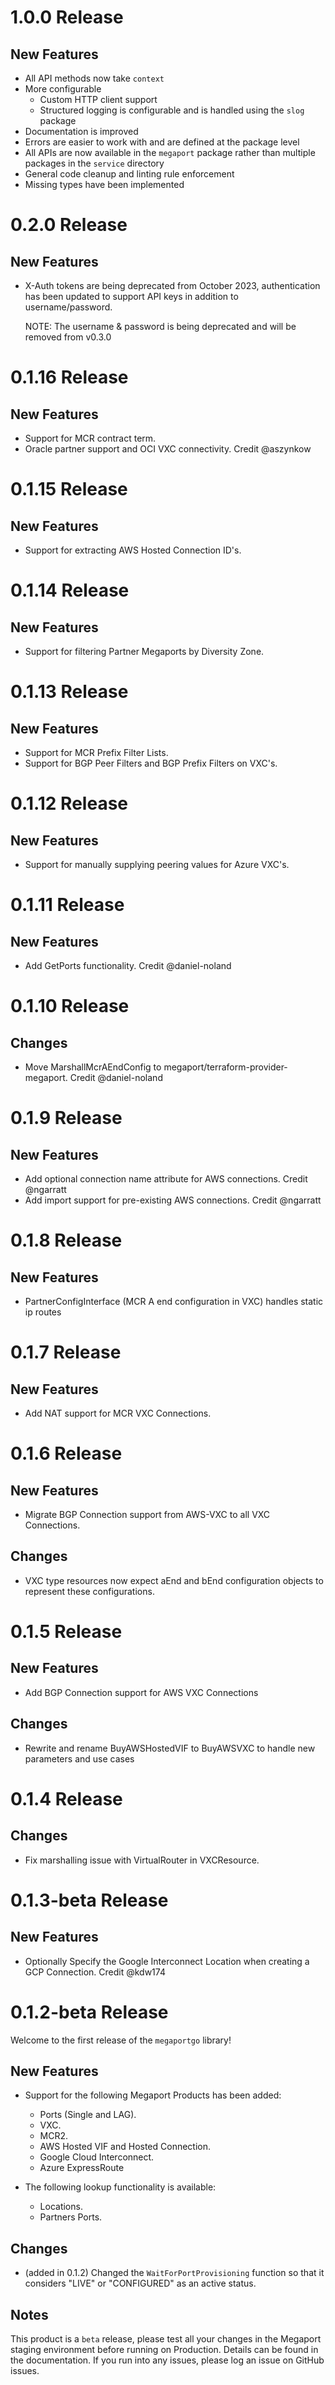 # 1.0.0 Release

## New Features
- All API methods now take `context`
- More configurable 
    - Custom HTTP client support
    - Structured logging is configurable and is handled using the `slog` package
- Documentation is improved
- Errors are easier to work with and are defined at the package level
- All APIs are now available in the `megaport` package rather than multiple packages in the `service` directory
- General code cleanup and linting rule enforcement 
- Missing types have been implemented

# 0.2.0 Release

## New Features
- X-Auth tokens are being deprecated from October 2023, authentication has been updated to
  support API keys in addition to username/password.

  NOTE: The username & password is being deprecated and will be removed from v0.3.0

# 0.1.16 Release

## New Features
 - Support for MCR contract term.
 - Oracle partner support and OCI VXC connectivity. Credit @aszynkow

# 0.1.15 Release

## New Features
 - Support for extracting AWS Hosted Connection ID's.

# 0.1.14 Release

## New Features
 - Support for filtering Partner Megaports by Diversity Zone.

# 0.1.13 Release

## New Features
 - Support for MCR Prefix Filter Lists.
 - Support for BGP Peer Filters and BGP Prefix Filters on VXC's.

# 0.1.12 Release

## New Features
 - Support for manually supplying peering values for Azure VXC's.

# 0.1.11 Release

## New Features
 - Add GetPorts functionality. Credit @daniel-noland

# 0.1.10 Release

## Changes
 - Move MarshallMcrAEndConfig to megaport/terraform-provider-megaport. Credit @daniel-noland

# 0.1.9 Release

## New Features
 - Add optional connection name attribute for AWS connections. Credit @ngarratt
 - Add import support for pre-existing AWS connections. Credit @ngarratt

# 0.1.8 Release

## New Features
 - PartnerConfigInterface (MCR A end configuration in VXC) handles static ip routes

# 0.1.7 Release

## New Features
 - Add NAT support for MCR VXC Connections.

# 0.1.6 Release

## New Features
 - Migrate BGP Connection support from AWS-VXC to all VXC Connections.

## Changes
 - VXC type resources now expect aEnd and bEnd configuration objects to represent these configurations.

# 0.1.5 Release

## New Features
 - Add BGP Connection support for AWS VXC Connections

## Changes
 - Rewrite and rename BuyAWSHostedVIF to BuyAWSVXC to handle new parameters and use cases

# 0.1.4 Release

## Changes
 - Fix marshalling issue with VirtualRouter in VXCResource.

# 0.1.3-beta Release

## New Features
 - Optionally Specify the Google Interconnect Location when creating a GCP Connection. Credit @kdw174

# 0.1.2-beta Release

Welcome to the first release of the `megaportgo` library!

## New Features
 - Support for the following Megaport Products has been added:
   - Ports (Single and LAG).
   - VXC.
   - MCR2.
   - AWS Hosted VIF and Hosted Connection.
   - Google Cloud Interconnect.
   - Azure ExpressRoute

 - The following lookup functionality is available:
   - Locations.
   - Partners Ports.

## Changes
 - (added in 0.1.2) Changed the `WaitForPortProvisioning` function so that it considers
   "LIVE" or "CONFIGURED" as an active status.

## Notes
This product is a `beta` release, please test all your changes in the
Megaport staging environment before running on Production. Details can
be found in the documentation. If you run into any issues, please log
an issue on GitHub issues.

